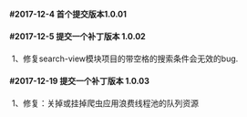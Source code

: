 #### #2017-12-4 首个提交版本1.0.01

#### #2017-12-5 提交一个补丁版本 1.0.02

​	1、修复search-view模块项目的带空格的搜索条件会无效的bug.

#### #2017-12-19 提交一个补丁版本 1.0.03

​	1、修复：关掉或挂掉爬虫应用浪费线程池的队列资源